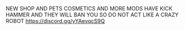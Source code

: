 NEW SHOP AND PETS COSMETICS AND MORE MODS HAVE KICK HAMMER AND THEY WILL BAN YOU SO DO NOT ACT LIKE A CRAZY ROBOT https://discord.gg/yYAevqcS9Q
